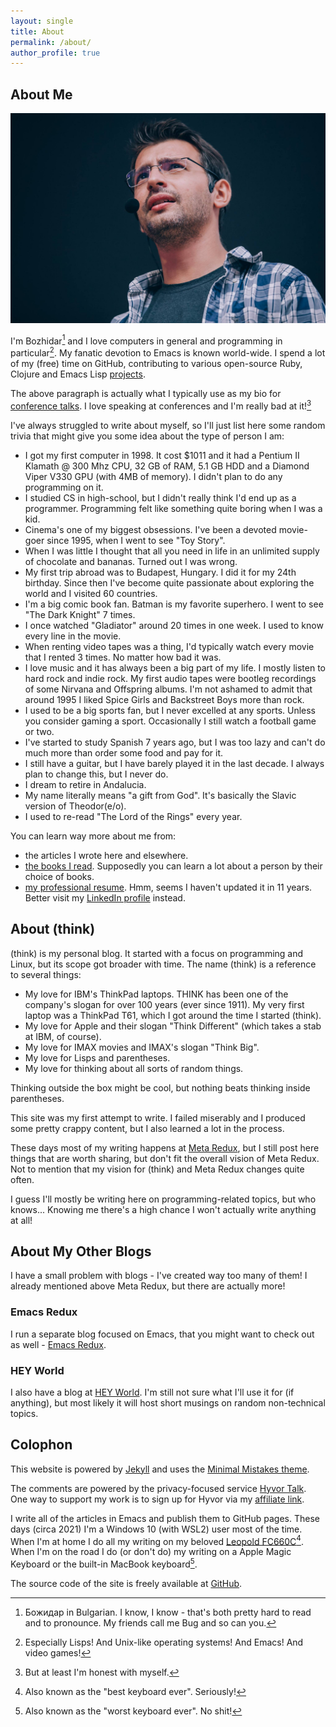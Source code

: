 ```yaml
---
layout: single
title: About
permalink: /about/
author_profile: true
---
```


## About Me

![Bozhidar](/assets/images/bozhidar_presenting1.jpg)

I'm Bozhidar[^1] and I love computers in general and programming in
particular[^2]. My fanatic devotion to Emacs is known
world-wide. I spend a lot of my (free) time on GitHub, contributing
to various open-source Ruby, Clojure and Emacs Lisp [projects](/projects/).

The above paragraph is actually what I typically use as my bio for
[conference talks](/presentations/). I love speaking at conferences
and I'm really bad at it![^3]

I've always struggled to write about myself, so I'll just list here some
random trivia that might give you some idea about the type of person I am:

- I got my first computer in 1998. It cost $1011 and it had a Pentium II Klamath @ 300 Mhz CPU, 32 GB of RAM, 5.1 GB HDD and a Diamond Viper V330 GPU (with 4MB of memory). I didn't plan to do any programming on it.
- I studied CS in high-school, but I didn't really think I'd end up as a programmer. Programming felt like something quite boring when I was a kid.
- Cinema's one of my biggest obsessions. I've been a devoted movie-goer since 1995, when I went to see "Toy Story".
- When I was little I thought that all you need in life in an unlimited supply of chocolate and bananas. Turned out I was wrong.
- My first trip abroad was to Budapest, Hungary. I did it for my 24th birthday. Since then I've become quite passionate about exploring the world and I visited 60 countries.
- I'm a big comic book fan. Batman is my favorite superhero. I went to see "The Dark Knight" 7 times.
- I once watched "Gladiator" around 20 times in one week. I used to know every line in the movie.
- When renting video tapes was a thing, I'd typically watch every movie that I rented 3 times. No matter how bad it was.
- I love music and it has always been a big part of my life. I mostly listen to hard rock and indie rock. My first audio tapes were bootleg recordings of some Nirvana and Offspring albums. I'm not ashamed to admit that around 1995 I liked Spice Girls and Backstreet Boys more than rock.
- I used to be a big sports fan, but I never excelled at any sports. Unless you consider gaming a sport. Occasionally I still watch a football game or two.
- I've started to study Spanish 7 years ago, but I was too lazy and can't do much more than order some food and pay for it.
- I still have a guitar, but I have barely played it in the last decade. I always plan to change this, but I never do.
- I dream to retire in Andalucia.
- My name literally means "a gift from God". It's basically the Slavic version of Theodor(e/o).
- I used to re-read "The Lord of the Rings" every year.

You can learn way more about me from:

- the articles I wrote here and elsewhere.
- [the books I read](https://www.goodreads.com/bozhidar). Supposedly you can learn a lot about a person by their choice of books.
- [my professional resume](https://github.com/bbatsov/cv). Hmm, seems I haven't updated it in 11 years. Better visit my [LinkedIn profile](https://linkedin.com/in/bbatsov) instead.

## About (think)

(think) is my personal blog. It started with a focus on programming and Linux,
but its scope got broader with time. The name (think) is a reference to several things:

- My love for IBM's ThinkPad laptops. THINK has been one of the company's slogan for over 100 years (ever since 1911). My very first laptop was a ThinkPad T61, which I got around the time I started (think).
- My love for Apple and their slogan "Think Different" (which takes a stab at IBM, of course).
- My love for IMAX movies and IMAX's slogan "Think Big".
- My love for Lisps and parentheses.
- My love for thinking about all sorts of random things.

Thinking outside the box might be cool, but nothing beats thinking inside parentheses.

This site was my first attempt to write. I failed miserably and I produced some pretty
crappy content, but I also learned a lot in the process.

These days most of my writing happens at [Meta Redux](https://metaredux.com), but
I still post here things that are worth sharing, but don't fit the overall
vision of Meta Redux. Not to mention that my vision for (think) and Meta Redux
changes quite often.

I guess I'll mostly be writing here on programming-related topics, but who knows...
Knowing me there's a high chance I won't actually write anything at all!

## About My Other Blogs

I have a small problem with blogs - I've created way too many of them!
I already mentioned above Meta Redux, but there are actually more!

### Emacs Redux

I run a separate blog focused on Emacs, that you might want to check
out as well - [Emacs Redux](http://emacsredux.com).

### HEY World

I also have a blog at [HEY World](https://world.hey.com/bozhidar).
I'm still not sure what I'll use it for (if anything), but most likely it
will host short musings on random non-technical topics.

## Colophon

This website is powered by [Jekyll](https://jekyllrb.com/) and uses
the [Minimal Mistakes theme](https://github.com/mmistakes/minimal-mistakes).

The comments are powered by the privacy-focused service [Hyvor Talk](https://talk.hyvor.com).
One way to support my work is to sign up for Hyvor via my [affiliate link](https://talk.hyvor.com?aff=14023).

I write all of the articles in Emacs and publish them to GitHub
pages. These days (circa 2021) I'm a Windows 10 (with WSL2) user most of the time.  When I'm at home
I do all my writing on my beloved [Leopold
FC660C](https://deskthority.net/wiki/Leopold_FC660C)[^4].  When I'm on
the road I do (or don't do) my writing on a Apple Magic Keyboard or
the built-in MacBook keyboard[^5].

The source code of the site is freely available at [GitHub](https://github.com/bbatsov/think.batsov.com).

[^1]: Божидар in Bulgarian. I know, I know - that's both pretty hard to read and to pronounce. My friends call me Bug and so can you.
[^2]: Especially Lisps! And Unix-like operating systems! And Emacs! And video games!
[^3]: But at least I'm honest with myself.
[^4]: Also known as the "best keyboard ever". Seriously!
[^5]: Also known as the "worst keyboard ever". No shit!
